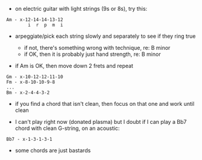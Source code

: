 
* on electric guitar with light strings (9s or 8s), try this:

```
Am - x-12-14-14-13-12
        i  r  p  m  i
```

* arpeggiate/pick each string slowly and separately to see if they ring true
    - if not, there's something wrong with technique, re: B minor
    - if OK, then it is probably just hand strength, re: B minor

* if Am is OK, then move down 2 frets and repeat

```
Gm - x-10-12-12-11-10
Fm - x-8-10-10-9-8
...
Bm - x-2-4-4-3-2
```

* if you find a chord that isn't clean, then focus on that one and work until clean

* I can't play right now (donated plasma) but I doubt if I can play a Bb7 chord with clean G-string, on an acoustic:

```
Bb7 - x-1-3-1-3-1
```

* some chords are just bastards
